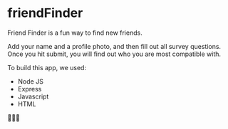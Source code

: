 # friendFinder

Friend Finder is a fun way to find new friends.

Add your name and a profile photo, and then fill out all survey questions.
Once you hit submit, you will find out who you are most compatible with.

To build this app, we used:
* Node JS
* Express
* Javascript
* HTML

:two_women_holding_hands::two_women_holding_hands::two_women_holding_hands: